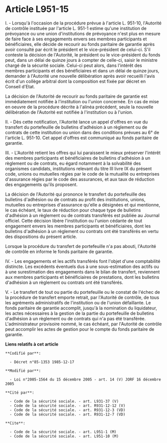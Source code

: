 # Article L951-15

I. - Lorsqu'à l'occasion de la procédure prévue à l'article L. 951-10, l'Autorité de contrôle instituée par l'article L.
951-1 estime qu'une institution de prévoyance ou une union d'institutions de prévoyance n'est plus en mesure de faire face à
ses engagements envers ses membres participants et bénéficiaires, elle décide de recourir au fonds paritaire de garantie
après avoir consulté par écrit le président et le vice-président de celui-ci. S'il conteste la décision de l'Autorité, le
président ou le vice-président du fonds peut, dans un délai de quinze jours à compter de celle-ci, saisir le ministre chargé
de la sécurité sociale. Celui-ci peut alors, dans l'intérêt des membres participants et des bénéficiaires et dans un délai de
quinze jours, demander à l'Autorité une nouvelle délibération après avoir recueilli l'avis écrit d'un collège arbitral dont
la composition est fixée par décret en Conseil d'Etat.

La décision de l'Autorité de recourir au fonds paritaire de garantie est immédiatement notifiée à l'institution ou l'union
concernée. En cas de mise en oeuvre de la procédure décrite à l'alinéa précédent, seule la nouvelle délibération de
l'Autorité est notifiée à l'institution ou à l'union.

II. - Dès cette notification, l'Autorité lance un appel d'offres en vue du transfert du portefeuille de bulletins d'adhésion
à un règlement ou de contrats de cette institution ou union dans des conditions prévues au 6° de l'article L. 951-10. Cet
appel d'offres est communiqué au fonds paritaire de garantie.

III. - L'Autorité retient les offres qui lui paraissent le mieux préserver l'intérêt des membres participants et
bénéficiaires de bulletins d'adhésion à un règlement ou de contrats, eu égard notamment à la solvabilité des organismes
candidats, institutions relevant du titre III livre IX du présent code, unions ou mutuelles régies par le code de la
mutualité ou entreprises d'assurance régies par le code des assurances, et aux taux de réduction des engagements qu'ils
proposent.

La décision de l'Autorité qui prononce le transfert du portefeuille des bulletins d'adhésion ou de contrats au profit des
institutions, unions, mutuelles ou entreprises d'assurance qu'elle a désignées et qui mentionne, le cas échéant, le taux de
réduction pour chaque type de bulletins d'adhésion à un règlement ou de contrats transférés est publiée au Journal officiel.
Cette décision libère l'institution ou l'union cédante de tout engagement envers les membres participants et bénéficiaires,
dont les bulletins d'adhésion à un règlement ou contrats ont été transférés en vertu des dispositions du présent article.

Lorsque la procédure du transfert de portefeuille n'a pas abouti, l'Autorité de contrôle en informe le fonds paritaire de
garantie.

IV. - Les engagements et les actifs transférés font l'objet d'une comptabilité distincte. Les excédents éventuels dus à une
sous-estimation des actifs ou à une surestimation des engagements dans le bilan de transfert, reviennent aux membres
participants et bénéficiaires de prestations, dont les bulletins d'adhésion à un règlement ou contrats ont été transférés.

V. - Le transfert de tout ou partie du portefeuille ou le constat de l'échec de la procédure de transfert emporte retrait,
par l'Autorité de contrôle, de tous les agréments administratifs de l'institution ou de l'union défaillante. Le fonds
paritaire de garantie accomplit, jusqu'à la nomination du liquidateur, les actes nécessaires à la gestion de la partie du
portefeuille de bulletins d'adhésion à un règlement ou de contrats qui n'a pas été transférée. L'administrateur provisoire
nommé, le cas échéant, par l'Autorité de contrôle peut accomplir les actes de gestion pour le compte du fonds paritaire de
garantie.

**Liens relatifs à cet article**

	**Codifié par**:

	  - Décret n°85-1353 1985-12-17

	**Modifié par**:

	  - Loi n°2005-1564 du 15 décembre 2005 - art. 14 (V) JORF 16 décembre 2005

	**Cité par**:

	  - Code de la sécurité sociale. - art. L931-37 (V)
	  - Code de la sécurité sociale. - art. R931-12-12 (V)
	  - Code de la sécurité sociale. - art. R931-12-3 (VD)
	  - Code de la sécurité sociale. - art. R931-12-7 (VD)

	**Cite**:

	  - Code de la sécurité sociale. - art. L951-1 (M)
	  - Code de la sécurité sociale. - art. L951-10 (M)
